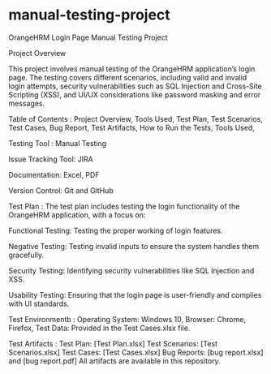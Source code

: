 # manual-testing-project
OrangeHRM Login Page Manual Testing Project

Project Overview

This project involves manual testing of the OrangeHRM application’s login page. The testing covers different scenarios, including valid and invalid login attempts, security vulnerabilities such as SQL Injection and Cross-Site Scripting (XSS), and UI/UX considerations like password masking and error messages.

Table of Contents : 
Project Overview, 
Tools Used,
Test Plan, 
Test Scenarios, 
Test Cases, 
Bug Report, 
Test Artifacts,
How to Run the Tests,
Tools Used,

Testing Tool : Manual Testing

Issue Tracking Tool: JIRA

Documentation: Excel, PDF

Version Control: Git and GitHub

Test Plan :
The test plan includes testing the login functionality of the OrangeHRM application, with a focus on:

Functional Testing: Testing the proper working of login features.

Negative Testing: Testing invalid inputs to ensure the system handles them gracefully.

Security Testing: Identifying security vulnerabilities like SQL Injection and XSS.

Usability Testing: Ensuring that the login page is user-friendly and complies with UI standards.

Test Environmentb : 
Operating System: Windows 10,
Browser: Chrome, Firefox, 
Test Data: Provided in the Test Cases.xlsx file.


Test Artifacts : 
Test Plan: [Test Plan.xlsx] 
Test Scenarios: [Test Scenarios.xlsx] 
Test Cases: [Test Cases.xlsx] 
Bug Reports: [bug report.xlsx] and [bug report.pdf] 
All artifacts are available in this repository.

